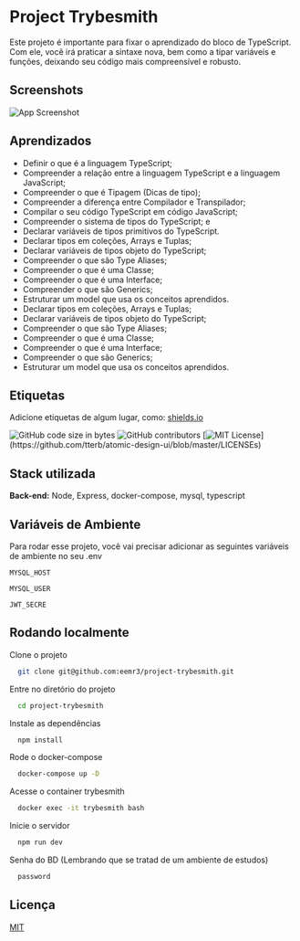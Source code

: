 
# Project Trybesmith

Este projeto é importante para fixar o aprendizado do bloco de TypeScript. Com ele, você irá praticar a sintaxe nova, bem como a tipar variáveis e funções, deixando seu código mais compreensível e robusto.


## Screenshots

![App Screenshot](https://user-images.githubusercontent.com/42968718/168615392-b954cd4a-25e8-4bf3-9961-f39f70c32c12.png)


## Aprendizados

- Definir o que é a linguagem TypeScript;
- Compreender a relação entre a linguagem TypeScript e a linguagem JavaScript;
- Compreender o que é Tipagem (Dicas de tipo);
- Compreender a diferença entre Compilador e Transpilador;
- Compilar o seu código TypeScript em código JavaScript;
- Compreender o sistema de tipos do TypeScript; e
- Declarar variáveis de tipos primitivos do TypeScript.
- Declarar tipos em coleções, Arrays e Tuplas;
- Declarar variáveis de tipos objeto do TypeScript;
- Compreender o que são Type Aliases;
- Compreender o que é uma Classe;
- Compreender o que é uma Interface;
- Compreender o que são Generics;
- Estruturar um model que usa os conceitos aprendidos.
- Declarar tipos em coleções, Arrays e Tuplas;
- Declarar variáveis de tipos objeto do TypeScript;
- Compreender o que são Type Aliases;
- Compreender o que é uma Classe;
- Compreender o que é uma Interface;
- Compreender o que são Generics;
- Estruturar um model que usa os conceitos aprendidos.


## Etiquetas

Adicione etiquetas de algum lugar, como: [shields.io](https://shields.io/)

![GitHub code size in bytes](https://img.shields.io/github/languages/code-size/eemr3/project-trybesmith)
![GitHub contributors](https://img.shields.io/github/contributors/eemr3/project-trybesmith)
[![MIT License](https://img.shields.io/apm/l/atomic-design-ui.svg?)](https://github.com/tterb/atomic-design-ui/blob/master/LICENSEs)


## Stack utilizada

**Back-end:** Node, Express, docker-compose, mysql, typescript


## Variáveis de Ambiente

Para rodar esse projeto, você vai precisar adicionar as seguintes variáveis de ambiente no seu .env

`MYSQL_HOST`

`MYSQL_USER`

`JWT_SECRE`


## Rodando localmente

Clone o projeto

```bash
  git clone git@github.com:eemr3/project-trybesmith.git
```

Entre no diretório do projeto

```bash
  cd project-trybesmith
```

Instale as dependências

```bash
  npm install
```

Rode o docker-compose

```bash
  docker-compose up -D
```

Acesse o container trybesmith

```bash
  docker exec -it trybesmith bash 
```

Inicie o servidor

```bash
  npm run dev
```

Senha do BD (Lembrando que se tratad de um ambiente de estudos)
```bash
  password
```
## Licença

[MIT](https://choosealicense.com/licenses/mit/)

